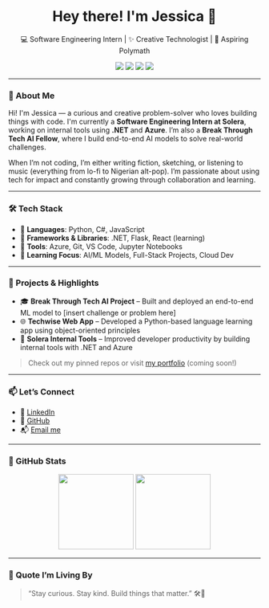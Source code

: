 <h1 align="center">Hey there! I'm Jessica 👋</h1>

<p align="center">
  💻 Software Engineering Intern | ✨ Creative Technologist | 🎨 Aspiring Polymath
</p>

<p align="center">
  <img src="https://img.shields.io/badge/Code-.NET-blue?style=flat-square&logo=.net&logoColor=white"/>
  <img src="https://img.shields.io/badge/AI/ML-BreakThroughTech-blue?style=flat-square&logo=python&logoColor=white"/>
  <img src="https://img.shields.io/badge/Python-Intermediate-blue?style=flat-square&logo=python"/>
  <img src="https://img.shields.io/badge/Currently-LearningML-blue?style=flat-square&logo=openai"/>
</p>

---

### 🌟 About Me

Hi! I'm Jessica — a curious and creative problem-solver who loves building things with code. I'm currently a **Software Engineering Intern at Solera**, working on internal tools using **.NET** and **Azure**. I’m also a **Break Through Tech AI Fellow**, where I build end-to-end AI models to solve real-world challenges.

When I’m not coding, I’m either writing fiction, sketching, or listening to music (everything from lo-fi to Nigerian alt-pop). I’m passionate about using tech for impact and constantly growing through collaboration and learning.

---

### 🛠️ Tech Stack

- 💙 **Languages**: Python, C#, JavaScript  
- 💙 **Frameworks & Libraries**: .NET, Flask, React (learning)  
- 💙 **Tools**: Azure, Git, VS Code, Jupyter Notebooks  
- 💙 **Learning Focus**: AI/ML Models, Full-Stack Projects, Cloud Dev

---

### 📌 Projects & Highlights

- 🎓 **Break Through Tech AI Project** – Built and deployed an end-to-end ML model to [insert challenge or problem here]  
- 🌐 **Techwise Web App** – Developed a Python-based language learning app using object-oriented principles  
- 🧰 **Solera Internal Tools** – Improved developer productivity by building internal tools with .NET and Azure

> Check out my pinned repos or visit [my portfolio](https://your-portfolio-link.com) (coming soon!)

---

### 📫 Let’s Connect

- 💼 [LinkedIn](https://linkedin.com/in/yourlinkedin)
- 📁 [GitHub](https://github.com/yourusername)
- 📬 [Email me](mailto:youremail@example.com)

---

### 🔄 GitHub Stats

<p align="center">
  <img src="https://github-readme-stats.vercel.app/api?username=yourusername&show_icons=true&theme=blueberry&hide_border=true" height="150" />
  <img src="https://github-readme-stats.vercel.app/api/top-langs/?username=yourusername&layout=compact&theme=blueberry&hide_border=true" height="150"/>
</p>

---

### 💭 Quote I’m Living By

> “Stay curious. Stay kind. Build things that matter.” 🛠️💙
